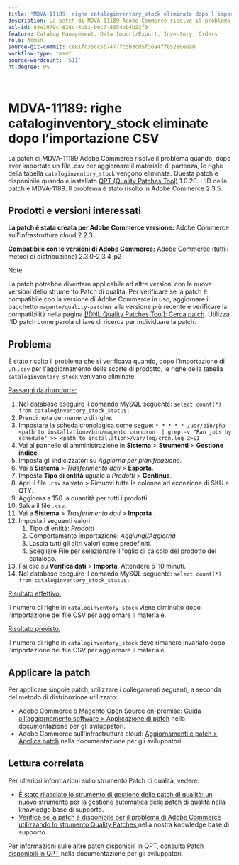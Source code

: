 ```yaml
---
title: "MDVA-11189: righe cataloginventory_stock eliminate dopo l’importazione CSV"
description: La patch di MDVA-11189 Adobe Commerce risolve il problema quando, dopo aver importato un file .csv per aggiornare le scorte di prodotto, le righe della tabella "cataloginventory_stock" vengono eliminate. Questa patch è disponibile quando è installato [Quality Patches Tool (QPT)](/help/announcements/adobe-commerce-announcements/magento-quality-patches-released-new-tool-to-self-serve-quality-patches.md) 1.0.20. L'ID della patch è MDVA-1189. Il problema è stato risolto in Adobe Commerce 2.3.5.
exl-id: 84e1979c-826c-4c01-b0c7-8054bb4b23f0
feature: Catalog Management, Data Import/Export, Inventory, Orders
role: Admin
source-git-commit: ce81fc35cc5b7477fc5b3cd5f36a4ff65280e6a0
workflow-type: tm+mt
source-wordcount: '511'
ht-degree: 0%

---
```


# MDVA-11189: righe cataloginventory_stock eliminate dopo l’importazione CSV

La patch di MDVA-11189 Adobe Commerce risolve il problema quando, dopo aver importato un file .csv per aggiornare il materiale di partenza, le righe della tabella `cataloginventory_stock` vengono eliminate. Questa patch è disponibile quando è installato [QPT (Quality Patches Tool)](/help/announcements/adobe-commerce-announcements/magento-quality-patches-released-new-tool-to-self-serve-quality-patches.md) 1.0.20. L&#39;ID della patch è MDVA-1189. Il problema è stato risolto in Adobe Commerce 2.3.5.

## Prodotti e versioni interessati

**La patch è stata creata per Adobe Commerce versione:** Adobe Commerce sull&#39;infrastruttura cloud 2.2.3

**Compatibile con le versioni di Adobe Commerce:** Adobe Commerce (tutti i metodi di distribuzione) 2.3.0-2.3.4-p2

>[!NOTE]
>
>La patch potrebbe diventare applicabile ad altre versioni con le nuove versioni dello strumento Patch di qualità. Per verificare se la patch è compatibile con la versione di Adobe Commerce in uso, aggiornare il pacchetto `magento/quality-patches` alla versione più recente e verificare la compatibilità nella pagina [[!DNL Quality Patches Tool]: Cerca patch](https://devdocs.magento.com/quality-patches/tool.html#patch-grid). Utilizza l’ID patch come parola chiave di ricerca per individuare la patch.

## Problema

È stato risolto il problema che si verificava quando, dopo l&#39;importazione di un `.csv` per l&#39;aggiornamento delle scorte di prodotto, le righe della tabella `cataloginventory_stock` venivano eliminate.

<u>Passaggi da riprodurre:</u>

1. Nel database eseguire il comando MySQL seguente: `select count(*) from cataloginventory_stock_status;`
1. Prendi nota del numero di righe.
1. Impostare la scheda cronologica come segue: `* * * * * /usr/bin/php <path to installation>/bin/magento cron:run  | grep -v "Ran jobs by schedule" >> <path to installation>/var/log/cron.log 2>&1`
1. Vai al pannello di amministrazione in **Sistema** > **Strumenti** > **Gestione indice**.
1. Imposta gli indicizzatori su *Aggiorna per pianificazione.*
1. Vai a **Sistema** > *Trasferimento dati* > **Esporta**.
1. Imposta **Tipo di entità** uguale a *Prodotti* > **Continua**.
1. Apri il file `.csv` salvato > Rimuovi tutte le colonne ad eccezione di SKU e QTY.
1. Aggiorna a 150 la quantità per tutti i prodotti.
1. Salva il file `.csv`.
1. Vai a **Sistema** > *Trasferimento dati* > **Importa** .
1. Imposta i seguenti valori:
   1. Tipo di entità: *Prodotti*
   1. Comportamento importazione: *Aggiungi/Aggiorna*
   1. Lascia tutti gli altri valori come predefiniti.
   1. Scegliere File per selezionare il foglio di calcolo del prodotto del catalogo.
1. Fai clic su **Verifica dati** > **Importa**. Attendere 5-10 minuti.
1. Nel database eseguire il comando MySQL seguente:
   `select count(*) from cataloginventory_stock_status;`

<u>Risultato effettivo:</u>

Il numero di righe in `cataloginventory_stock` viene diminuito dopo l&#39;importazione del file CSV per aggiornare il materiale.

<u>Risultato previsto:</u>

Il numero di righe in `cataloginventory_stock` deve rimanere invariato dopo l&#39;importazione del file CSV per aggiornare il materiale.

## Applicare la patch

Per applicare singole patch, utilizzare i collegamenti seguenti, a seconda del metodo di distribuzione utilizzato:

* Adobe Commerce o Magento Open Source on-premise: [Guida all&#39;aggiornamento software > Applicazione di patch](https://devdocs.magento.com/guides/v2.4/comp-mgr/patching/mqp.html) nella documentazione per gli sviluppatori.
* Adobe Commerce sull&#39;infrastruttura cloud: [Aggiornamenti e patch > Applica patch](https://devdocs.magento.com/cloud/project/project-patch.html) nella documentazione per gli sviluppatori.

## Lettura correlata

Per ulteriori informazioni sullo strumento Patch di qualità, vedere:

* [È stato rilasciato lo strumento di gestione delle patch di qualità: un nuovo strumento per la gestione automatica delle patch di qualità](/help/announcements/adobe-commerce-announcements/magento-quality-patches-released-new-tool-to-self-serve-quality-patches.md) nella knowledge base di supporto.
* [Verifica se la patch è disponibile per il problema di Adobe Commerce utilizzando lo strumento Quality Patches ](/help/support-tools/patches-available-in-qpt-tool/check-patch-for-magento-issue-with-magento-quality-patches.md) nella nostra knowledge base di supporto.

Per informazioni sulle altre patch disponibili in QPT, consulta [Patch disponibili in QPT](https://devdocs.magento.com/quality-patches/tool.html#patch-grid) nella documentazione per gli sviluppatori.
